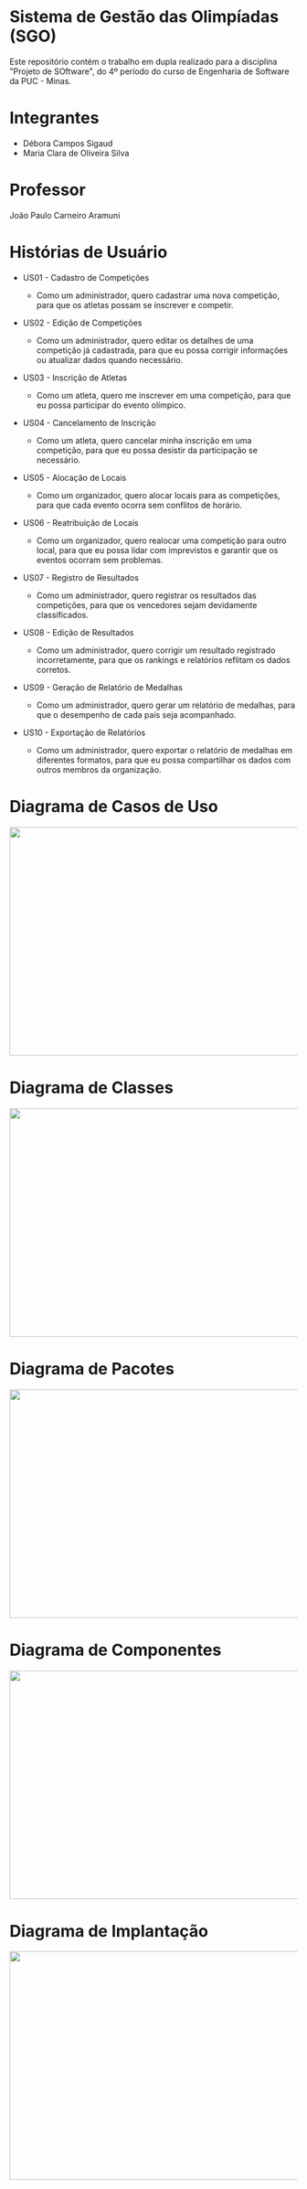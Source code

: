 # Sistema de Gestão das Olimpíadas (SGO)
Este repositório contém o trabalho em dupla realizado para a disciplina "Projeto de SOftware", do 4º período do curso de Engenharia de Software da PUC - Minas.

# Integrantes
* Débora Campos Sigaud
* Maria Clara de Oliveira Silva

# Professor
João Paulo Carneiro Aramuni

# Histórias de Usuário
* US01 - Cadastro de Competições
   - Como um administrador, quero cadastrar uma nova competição, para que os atletas possam se inscrever e competir.
* US02 - Edição de Competições
   - Como um administrador, quero editar os detalhes de uma competição já cadastrada, para que eu possa corrigir informações ou atualizar dados quando necessário.

* US03 - Inscrição de Atletas
   - Como um atleta, quero me inscrever em uma competição, para que eu possa participar do evento olímpico.
* US04 - Cancelamento de Inscrição
   - Como um atleta, quero cancelar minha inscrição em uma competição, para que eu possa desistir da participação se necessário.

* US05 - Alocação de Locais
   - Como um organizador, quero alocar locais para as competições, para que cada evento ocorra sem conflitos de horário.
* US06 - Reatribuição de Locais
   - Como um organizador, quero realocar uma competição para outro local, para que eu possa lidar com imprevistos e garantir que os eventos ocorram sem problemas.

* US07 - Registro de Resultados
   - Como um administrador, quero registrar os resultados das competições, para que os vencedores sejam devidamente classificados.
* US08 - Edição de Resultados
   - Como um administrador, quero corrigir um resultado registrado incorretamente, para que os rankings e relatórios reflitam os dados corretos.

* US09 - Geração de Relatório de Medalhas
   - Como um administrador, quero gerar um relatório de medalhas, para que o desempenho de cada país seja acompanhado.
* US10 - Exportação de Relatórios
   - Como um administrador, quero exportar o relatório de medalhas em diferentes formatos, para que eu possa compartilhar os dados com outros membros da organização.
     
# Diagrama de Casos de Uso
<img width="900px" height="400px" src=""/>

# Diagrama de Classes
<img width="900px" height="400px" src=""/>

# Diagrama de Pacotes
 <img width="900px" height="400px" src=""/>
 
# Diagrama de Componentes 
<img width="900px" height="400px" src="https://github.com/maraclaras/sistema-gestao-olimpiadas/blob/main/DiagramaDeComponentes.drawio.png"/>

# Diagrama de Implantação 
<img width="900px" height="400px" src="https://github.com/maraclaras/sistema-gestao-olimpiadas/blob/main/DiagramaDeImplantacao.drawio.png"/>

